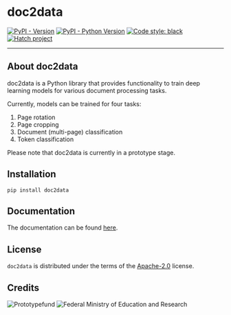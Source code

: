 # doc2data
[![PyPI - Version](https://img.shields.io/pypi/v/doc2data.svg)](https://pypi.org/project/doc2data)
[![PyPI - Python Version](https://img.shields.io/pypi/pyversions/doc2data.svg)](https://pypi.org/project/doc2data)
[![Code style: black](https://img.shields.io/badge/code%20style-black-000000.svg)](https://github.com/psf/black)
[![Hatch project](https://img.shields.io/badge/%F0%9F%A5%9A-Hatch-4051b5.svg)](https://github.com/pypa/hatch)

-----

## About doc2data
doc2data is a Python library that provides functionality to train deep learning models for various document processing tasks.

Currently, models can be trained for four tasks:

1. Page rotation
2. Page cropping
3. Document (multi-page) classification
4. Token classification

Please note that doc2data is currently in a prototype stage.

## Installation
```console
pip install doc2data
```

## Documentation
The documentation can be found [here](https://doc2data.readthedocs.io/en/latest/).

## License
`doc2data` is distributed under the terms of the [Apache-2.0](https://spdx.org/licenses/Apache-2.0.html) license.

## Credits
![Prototypefund](https://raw.githubusercontent.com/serge724/doc2data/156115b7b9e33611cd56d8637604cf6ea8191c51/docs/assets/PrototypeFund-P-Logo.svg)
![Federal Ministry of Education and Research](https://raw.githubusercontent.com/serge724/doc2data/156115b7b9e33611cd56d8637604cf6ea8191c51/docs/assets/BMBF_CMYK_Gef_L_e.svg)
